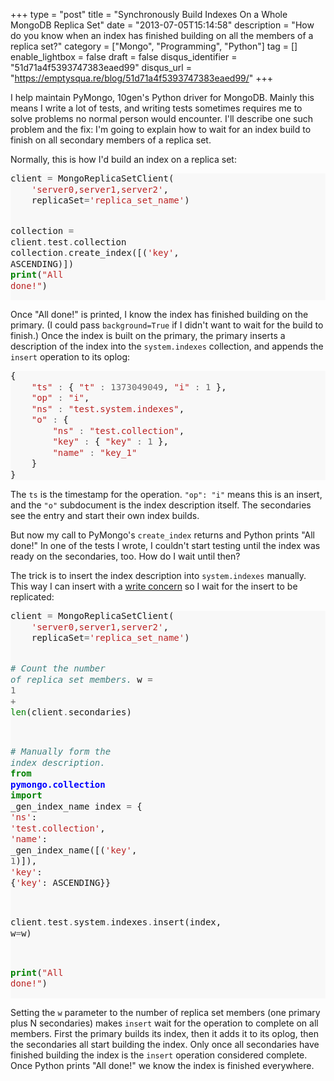 +++
type = "post"
title = "Synchronously Build Indexes On a Whole MongoDB Replica Set"
date = "2013-07-05T15:14:58"
description = "How do you know when an index has finished building on all the members of a replica set?"
category = ["Mongo", "Programming", "Python"]
tag = []
enable_lightbox = false
draft = false
disqus_identifier = "51d71a4f5393747383eaed99"
disqus_url = "https://emptysqua.re/blog/51d71a4f5393747383eaed99/"
+++

<p>I help maintain PyMongo, 10gen's Python driver for MongoDB. Mainly this means I write a lot of tests, and writing tests sometimes requires me to solve problems no normal person would encounter. I'll describe one such problem and the fix: I'm going to explain how to wait for an index build to finish on all secondary members of a replica set.</p>
<p>Normally, this is how I'd build an index on a replica set:</p>
<div class="codehilite" style="background: #f8f8f8"><pre style="line-height: 125%">client <span style="color: #666666">=</span> MongoReplicaSetClient(
    <span style="color: #BA2121">&#39;server0,server1,server2&#39;</span>,
    replicaSet<span style="color: #666666">=</span><span style="color: #BA2121">&#39;replica_set_name&#39;</span>)

collection <span style="color: #666666">=</span> client<span style="color: #666666">.</span>test<span style="color: #666666">.</span>collection
collection<span style="color: #666666">.</span>create_index([(<span style="color: #BA2121">&#39;key&#39;</span>, ASCENDING)])
<span style="color: #008000; font-weight: bold">print</span>(<span style="color: #BA2121">&quot;All done!&quot;</span>)
</pre></div>


<p>Once "All done!" is printed, I know the index has finished building on the primary. (I could pass <code>background=True</code> if I didn't want to wait for the build to finish.) Once the index is built on the primary, the primary inserts a description of the index into the <code>system.indexes</code> collection, and appends the <code>insert</code> operation to its oplog:</p>
<div class="codehilite" style="background: #f8f8f8"><pre style="line-height: 125%">{
    <span style="color: #BA2121">&quot;ts&quot;</span> <span style="color: #666666">:</span> { <span style="color: #BA2121">&quot;t&quot;</span> <span style="color: #666666">:</span> <span style="color: #666666">1373049049</span>, <span style="color: #BA2121">&quot;i&quot;</span> <span style="color: #666666">:</span> <span style="color: #666666">1</span> },
    <span style="color: #BA2121">&quot;op&quot;</span> <span style="color: #666666">:</span> <span style="color: #BA2121">&quot;i&quot;</span>,
    <span style="color: #BA2121">&quot;ns&quot;</span> <span style="color: #666666">:</span> <span style="color: #BA2121">&quot;test.system.indexes&quot;</span>,
    <span style="color: #BA2121">&quot;o&quot;</span> <span style="color: #666666">:</span> {
        <span style="color: #BA2121">&quot;ns&quot;</span> <span style="color: #666666">:</span> <span style="color: #BA2121">&quot;test.collection&quot;</span>,
        <span style="color: #BA2121">&quot;key&quot;</span> <span style="color: #666666">:</span> { <span style="color: #BA2121">&quot;key&quot;</span> <span style="color: #666666">:</span> <span style="color: #666666">1</span> },
        <span style="color: #BA2121">&quot;name&quot;</span> <span style="color: #666666">:</span> <span style="color: #BA2121">&quot;key_1&quot;</span>
    }
}
</pre></div>


<p>The <code>ts</code> is the timestamp for the operation. <code>"op": "i"</code> means this is an insert, and the <code>"o"</code> subdocument is the index description itself. The secondaries see the entry and start their own index builds.</p>
<p>But now my call to PyMongo's <code>create_index</code> returns and Python prints "All done!" In one of the tests I wrote, I couldn't start testing until the index was ready on the secondaries, too. How do I wait until then?</p>
<p>The trick is to insert the index description into <code>system.indexes</code> manually. This way I can insert with a <a href="http://docs.mongodb.org/manual/core/write-concern/">write concern</a> so I wait for the insert to be replicated:</p>
<div class="codehilite" style="background: #f8f8f8"><pre style="line-height: 125%">client <span style="color: #666666">=</span> MongoReplicaSetClient(
    <span style="color: #BA2121">&#39;server0,server1,server2&#39;</span>,
    replicaSet<span style="color: #666666">=</span><span style="color: #BA2121">&#39;replica_set_name&#39;</span>)

<span style="color: #408080; font-style: italic"># Count the number of replica set members.</span>
w <span style="color: #666666">=</span> <span style="color: #666666">1</span> <span style="color: #666666">+</span> <span style="color: #008000">len</span>(client<span style="color: #666666">.</span>secondaries)

<span style="color: #408080; font-style: italic"># Manually form the index description.</span>
<span style="color: #008000; font-weight: bold">from</span> <span style="color: #0000FF; font-weight: bold">pymongo.collection</span> <span style="color: #008000; font-weight: bold">import</span> _gen_index_name
index <span style="color: #666666">=</span> {
    <span style="color: #BA2121">&#39;ns&#39;</span>: <span style="color: #BA2121">&#39;test.collection&#39;</span>,
    <span style="color: #BA2121">&#39;name&#39;</span>: _gen_index_name([(<span style="color: #BA2121">&#39;key&#39;</span>, <span style="color: #666666">1</span>)]),
    <span style="color: #BA2121">&#39;key&#39;</span>: {<span style="color: #BA2121">&#39;key&#39;</span>: ASCENDING}}

client<span style="color: #666666">.</span>test<span style="color: #666666">.</span>system<span style="color: #666666">.</span>indexes<span style="color: #666666">.</span>insert(index, w<span style="color: #666666">=</span>w)

<span style="color: #008000; font-weight: bold">print</span>(<span style="color: #BA2121">&quot;All done!&quot;</span>)
</pre></div>


<p>Setting the <code>w</code> parameter to the number of replica set members (one primary plus N secondaries) makes <code>insert</code> wait for the operation to complete on all members. First the primary builds its index, then it adds it to its oplog, then the secondaries all start building the index. Only once all secondaries have finished building the index is the <code>insert</code> operation considered complete. Once Python prints "All done!" we know the index is finished everywhere.</p>
